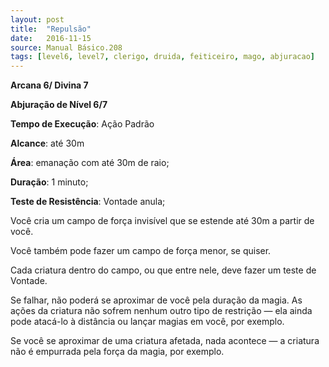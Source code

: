 ```yaml
---
layout: post
title:  "Repulsão"
date:   2016-11-15
source: Manual Básico.208
tags: [level6, level7, clerigo, druida, feiticeiro, mago, abjuracao]
---
```


**Arcana 6/ Divina 7**

**Abjuração de Nível 6/7**

**Tempo de Execução**: Ação Padrão

**Alcance**: até 30m

**Área**: emanação com até 30m de raio;

**Duração**: 1 minuto;

**Teste de Resistência**: Vontade anula;

Você cria um campo de força invisível que se estende até 30m a partir de você.

Você também pode fazer um campo de força menor, se quiser.

Cada criatura dentro do campo, ou que entre nele, deve fazer um teste de Vontade.

Se falhar, não poderá se aproximar de você pela duração da magia. As ações da criatura não sofrem nenhum outro tipo de restrição — ela ainda pode atacá-lo à distância ou lançar magias em você, por exemplo.

Se você se aproximar de uma criatura afetada, nada acontece — a criatura não é empurrada pela força da magia, por exemplo.
